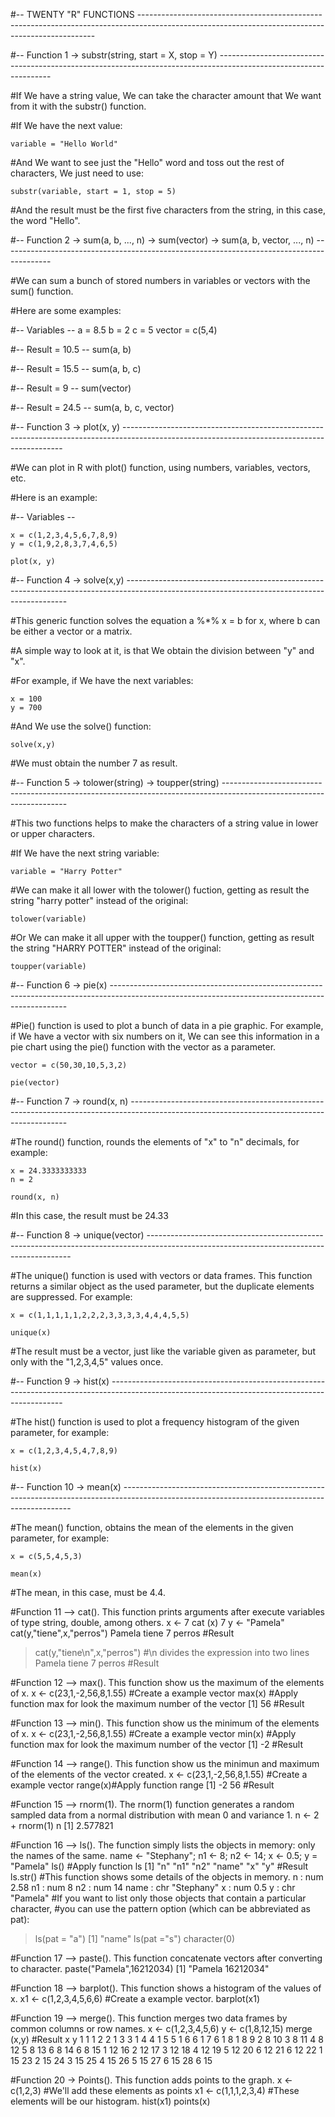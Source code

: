 #-- TWENTY "R" FUNCTIONS -------------------------------------------------------------------------------------------------------------------------------------------------



#-- Function 1 -> substr(string, start = X, stop = Y) ------------------------------------------------------------------------------------------------------------------

#If We have a string value, We can take the character amount that We want from it with the substr() function.

#If We have the next value:

    variable = "Hello World"

#And We want to see just the "Hello" word and toss out the rest of characters, We just need to use:

    substr(variable, start = 1, stop = 5)

#And the result must be the first five characters from the string, in this case, the word "Hello".



#-- Function 2 -> sum(a, b, ..., n) -> sum(vector) -> sum(a, b, vector, ..., n) ------------------------------------------------------------------------------------------

#We can sum a bunch of stored numbers in variables or vectors with the sum() function.

#Here are some examples:

#-- Variables --
    a = 8.5
    b = 2
    c = 5
    vector = c(5,4)

#-- Result = 10.5 --
    sum(a, b)

#-- Result = 15.5 --
    sum(a, b, c)

#-- Result = 9 --
    sum(vector)

#-- Result = 24.5 --
    sum(a, b, c, vector)



#-- Function 3 -> plot(x, y) ---------------------------------------------------------------------------------------------------------------------------------------------

#We can plot in R with plot() function, using numbers, variables, vectors, etc.

#Here is an example:

#-- Variables --

    x = c(1,2,3,4,5,6,7,8,9)
    y = c(1,9,2,8,3,7,4,6,5)

    plot(x, y)



#-- Function 4 -> solve(x,y) ---------------------------------------------------------------------------------------------------------------------------------------------

#This generic function solves the equation a %*% x = b for x, where b can be either a vector or a matrix.

#A simple way to look at it, is that We obtain the division between "y" and "x".

#For example, if We have the next variables:

    x = 100
    y = 700

#And We use the solve() function:

    solve(x,y)

#We must obtain the number 7 as result.



#-- Function 5 -> tolower(string) -> toupper(string) ---------------------------------------------------------------------------------------------------------------------

#This two functions helps to make the characters of a string value in lower or upper characters.

#If We have the next string variable:

    variable = "Harry Potter"

#We can make it all lower with the tolower() fuction, getting as result the string "harry potter" instead of the original:

    tolower(variable)

#Or We can make it all upper with the toupper() function, getting as result the string "HARRY POTTER" instead of the original:

    toupper(variable)



#-- Function 6 -> pie(x) -------------------------------------------------------------------------------------------------------------------------------------------------

#Pie() function is used to plot a bunch of data in a pie graphic. For example, if We have a vector with six numbers on it, We can see this information in a pie chart using the pie() function with the vector as a parameter.

    vector = c(50,30,10,5,3,2)

    pie(vector)



#-- Function 7 -> round(x, n) --------------------------------------------------------------------------------------------------------------------------------------------

#The round() function, rounds the elements of "x" to "n" decimals, for example:

    x = 24.3333333333
    n = 2

    round(x, n)

#In this case, the result must be 24.33



#-- Function 8 -> unique(vector) -----------------------------------------------------------------------------------------------------------------------------------------

#The unique() function is used with vectors or data frames. This function returns a similar object as the used parameter, but the duplicate elements are suppressed. For example:

    x = c(1,1,1,1,1,2,2,2,3,3,3,3,4,4,4,5,5)

    unique(x)

#The result must be a vector, just like the variable given as parameter, but only with the "1,2,3,4,5" values once.



#-- Function 9 -> hist(x) ------------------------------------------------------------------------------------------------------------------------------------------------

#The hist() function is used to plot a frequency histogram of the given parameter, for example:

    x = c(1,2,3,4,5,4,7,8,9)

    hist(x)



#-- Function 10 -> mean(x) -----------------------------------------------------------------------------------------------------------------------------------------------

#The mean() function, obtains the mean of the elements in the given parameter, for example:

    x = c(5,5,4,5,3)

    mean(x)

#The mean, in this case, must be 4.4.

#Function 11 --> cat(). This function prints arguments after execute variables of type string, double, among others.
x <- 7
cat (x)
7 
y <- "Pamela"
cat(y,"tiene",x,"perros")
Pamela tiene 7 perros #Result
> cat(y,"tiene\n",x,"perros") #\n divides the expression into two lines
Pamela tiene
 7 perros #Result

#Function 12 --> max(). This function show us the maximum of the elements of x.
x <- c(23,1,-2,56,8,1.55) #Create a example vector
max(x) #Apply function max for look the maximum number of the vector
[1] 56 #Result

#Function 13 --> min(). This function show us the minimum of the elements of x.
x <- c(23,1,-2,56,8,1.55) #Create a example vector
min(x) #Apply function max for look the maximum number of the vector
[1] -2 #Result

#Function 14 --> range(). This function show us the minimun and maximum of the elements of the vector created.
x <- c(23,1,-2,56,8,1.55) #Create a example vector
range(x)#Apply function range
[1] -2 56 #Result

#Function 15 --> rnorm(1). The rnorm(1) function generates a random sampled data from a normal distribution with mean 0 and variance 1.
n <- 2 + rnorm(1)
n
[1] 2.577821

#Function 16 --> ls(). The function simply lists the objects in memory: only the names of the same.
name <- "Stephany"; n1 <- 8; n2 <- 14; x <- 0.5; y = "Pamela"
ls() #Apply function ls
[1] "n"    "n1"   "n2"   "name" "x" "y" #Result
ls.str() #This function shows some details of the objects in memory.
n :  num 2.58
n1 :  num 8
n2 :  num 14
name :  chr "Stephany"
x :  num 0.5
y :  chr "Pamela"
#If you want to list only those objects that contain a particular character, 
#you can use the pattern option (which can be abbreviated as pat):
> ls(pat = "a") 
[1] "name"
> ls(pat ="s")
character(0)

#Function 17 --> paste(). This function concatenate vectors after converting to character.
paste("Pamela",16212034)
[1] "Pamela 16212034"

#Function 18 --> barplot(). This function shows a histogram of the values of x.
x1 <- c(1,2,3,4,5,6,6) #Create a example vector.
barplot(x1)

#Function 19 --> merge(). This function merges two data frames by common columns or row names.
x <- c(1,2,3,4,5,6)
y <- c(1,8,12,15)
merge (x,y)
#Result 
  x  y
1  1  1
2  2  1
3  3  1
4  4  1
5  5  1
6  6  1
7  6  1
8  1  8
9  2  8
10 3  8
11 4  8
12 5  8
13 6  8
14 6  8
15 1 12
16 2 12
17 3 12
18 4 12
19 5 12
20 6 12
21 6 12
22 1 15
23 2 15
24 3 15
25 4 15
26 5 15
27 6 15
28 6 15

#Function 20 -> Points(). This function adds points to the graph.
x <- c(1,2,3) #We'll add these elements as points
x1 <- c(1,1,1,2,3,4) #These elements will be our histogram.
hist(x1)
points(x)